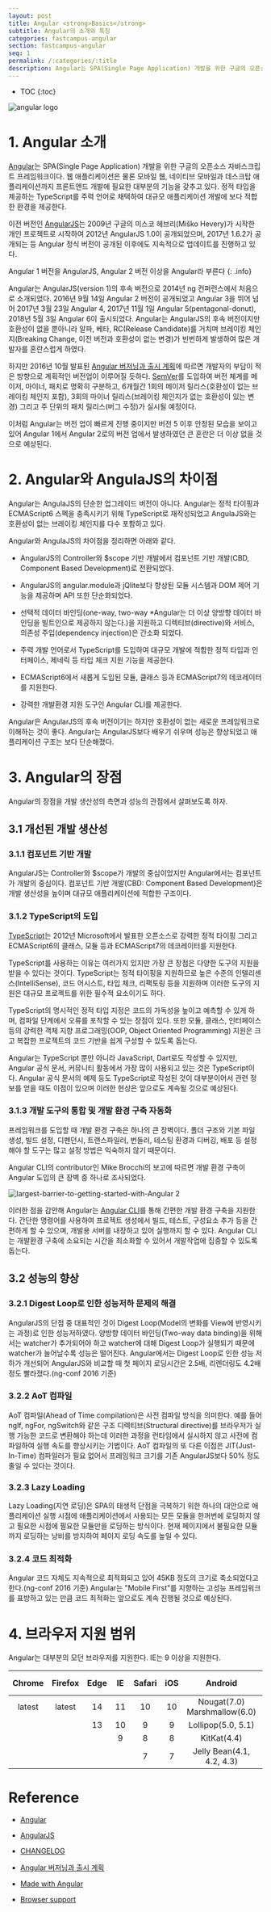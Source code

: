 ```yaml
---
layout: post
title: Angular <strong>Basics</strong>
subtitle: Angular의 소개와 특징
categories: fastcampus-angular
section: fastcampus-angular
seq: 1
permalink: /:categories/:title
description: Angular는 SPA(Single Page Application) 개발을 위한 구글의 오픈소스 자바스크립트 프레임워크이다. 웹뿐만 아니라 모바일 웹, 네이티브 모바일과 데스크탑 애플리케이션까지 프론트엔드 개발에 필요한 대부분의 기능을 갖추고 있다. 정적 타입을 제공하는 TypeScript를 주력 언어로 채택하여 대규모 애플리케이션 개발에 보다 적합한 환경을 제공한다.
---
```


* TOC
{:toc}

![angular logo](/img/angular-logo.png)

# 1. Angular 소개

[Angular](https://angular.io/)는 SPA(Single Page Application) 개발을 위한 구글의 오픈소스 자바스크립트 프레임워크이다. 웹 애플리케이션은 물론 모바일 웹, 네이티브 모바일과 데스크탑 애플리케이션까지 프론트엔드 개발에 필요한 대부분의 기능을 갖추고 있다. 정적 타입을 제공하는 TypeScript를 주력 언어로 채택하여 대규모 애플리케이션 개발에 보다 적합한 환경을 제공한다.

이전 버전인 [AngularJS](https://angularjs.org/)는 2009년 구글의 미스코 헤브리(Miško Hevery)가 시작한 개인 프로젝트로 시작하여 2012년 AngularJS 1.0이 공개되었으며, 2017년 1.6.2가 공개되는 등 Angular 정식 버전이 공개된 이후에도 지속적으로 업데이트를 진행하고 있다.

Angular 1 버전을 AngularJS, Angular 2 버전 이상을 Angular라 부른다
{: .info}

Angular는 AngularJS(version 1)의 후속 버전으로 2014년 ng 컨퍼런스에서 처음으로 소개되었다. 2016년 9월 14일 Angular 2 버전이 공개되었고 Angular 3을 뛰어 넘어 2017년 3월 23일 Angular 4, 2017년 11월 1일 Angular 5(pentagonal-donut), 2018년 5월 3일 Angular 6이 출시되었다. Angular는 AngularJS의 후속 버전이지만 호환성이 없을 뿐아니라 알파, 베타, RC(Release Candidate)를 거치며 브레이킹 체인지(Breaking Change, 이전 버전과 호환성이 없는 변경)가 빈번하게 발생하여 많은 개발자를 혼란스럽게 하였다.

하지만 2016년 10월 발표된 [Angular 버저닝과 출시 계획](http://angularjs.blogspot.kr/2016/10/versioning-and-releasing-angular.html)에 따르면 개발자의 부담이 적은 방향으로 계획적인 버전업이 이루어질 듯하다. [SemVer](http://semver.org/lang/ko/)를 도입하여 버전 체계를 메이저, 마이너, 패치로 명확히 구분하고, 6개월간 1회의 메이저 릴리스(호환성이 없는 브레이킹 체인지 포함), 3회의 마이너 릴리스(브레이킹 체인지가 없는 호환성이 있는 변경) 그리고 주 단위의 패치 릴리스(버그 수정)가 실시될 예정이다.

이처럼 Angular는 버전 업이 빠르게 진행 중이지만 버전 5 이후 안정된 모습을 보이고 있어 Angular 1에서 Angular 2로의 버전 업에서 발생하였던 큰 혼란은 더 이상 없을 것으로 예상된다.

# 2. Angular와 AngulaJS의 차이점

Angular는 AngulaJS의 단순한 업그레이드 버전이 아니다. Angular는 정적 타이핑과 ECMAScript6 스펙을 충족시키기 위해 TypeScript로 재작성되었고 AngulaJS와는 호환성이 없는 브레이킹 체인지를 다수 포함하고 있다.

Angular와 AngulaJS의 차이점을 정리하면 아래와 같다.

- AngularJS의 Controller와 $scope 기반 개발에서 컴포넌트 기반 개발(CBD, Component Based Development)로 전환되었다.

- AngularJS의 angular.module과 jQlite보다 향상된 모듈 시스템과 DOM 제어 기능을 제공하며 API 또한 단순화되었다.

- 선택적 데이터 바인딩(one-way, two-way *Angular는 더 이상 양방향 데이터 바인딩을 빌트인으로 제공하지 않는다.)을 지원하고 디렉티브(directive)와 서비스, 의존성 주입(dependency injection)은 간소화 되었다.

- 주력 개발 언어로서 TypeScript를 도입하여 대규모 개발에 적합한 정적 타입과 인터페이스, 제네릭 등 타입 체크 지원 기능을 제공한다.

- ECMAScript6에서 새롭게 도입된 모듈, 클래스 등과 ECMAScript7의 데코레이터를 지원한다.

- 강력한 개발환경 지원 도구인 Angular CLI를 제공한다.

Angular은 AngularJS의 후속 버전이기는 하지만 호환성이 없는 새로운 프레임워크로 이해하는 것이 좋다. Angular는 AngularJS보다 배우기 쉬우며 성능은 향상되었고 애플리케이션 구조는 보다 단순해졌다.

# 3. Angular의 장점

Angular의 장점을 개발 생산성의 측면과 성능의 관점에서 살펴보도록 하자.

## 3.1 개선된 개발 생산성

### 3.1.1 컴포넌트 기반 개발

AngularJS는 Controller와 $scope가 개발의 중심이었지만 Angular에서는 컴포넌트가 개발의 중심이다. 컴포넌트 기반 개발(CBD: Component Based Development)은 개발 생산성을 높이며 대규모 애플리케이션에 적합한 구조이다.

### 3.1.2 TypeScript의 도입

[TypeScript](./typescript-introduction)는 2012년 Microsoft에서 발표한 오픈소스로 강력한 정적 타이핑 그리고 ECMAScript6의 클래스, 모듈 등과 ECMAScript7의 데코레이터를 지원한다.

TypeScript를 사용하는 이유는 여러가지 있지만 가장 큰 장점은 다양한 도구의 지원을 받을 수 있다는 것이다. TypeScript는 정적 타이핑을 지원하므로 높은 수준의 인텔리센스(IntelliSense), 코드 어시스트, 타입 체크, 리팩토링 등을 지원하며 이러한 도구의 지원은 대규모 프로젝트를 위한 필수적 요소이기도 하다.

TypeScript의 명시적인 정적 타입 지정은 코드의 가독성을 높이고 예측할 수 있게 하며, 컴파일 단계에서 오류를 포착할 수 있는 장점이 있다. 또한 모듈, 클래스, 인터페이스 등의 강력한 객체 지향 프로그래밍(OOP, Object Oriented Programming) 지원은 크고 복잡한 프로젝트의 코드 기반을 쉽게 구성할 수 있도록 돕는다.

Angular는 TypeScript 뿐만 아니라 JavaScript, Dart로도 작성할 수 있지만, Angular 공식 문서, 커뮤니티 활동에서 가장 많이 사용되고 있는 것은 TypeScript이다. Angular 공식 문서의 예제 등도 TypeScript로 작성된 것이 대부분이어서 관련 정보를 얻을 때도 이점이 있으며 이러한 현상은 앞으로도 계속될 것으로 예상된다.

### 3.1.3 개발 도구의 통합 및 개발 환경 구축 자동화

프레임워크를 도입할 때 개발 환경 구축은 하나의 큰 장벽이다. 폴더 구조와 기본 파일 생성, 빌드 설정, 디펜던시, 트랜스파일러, 번들러, 테스팅 환경과 디버깅, 배포 등 설정해야 할 도구는 많고 설정 방법은 익숙하지 않기 때문이다.

Angular CLI의 contributor인 Mike Brocchi‏의 보고에 따르면 개발 환경 구축이 Angular 도입의 큰 장벽 중 하나로 조사되었다.

![largest-barrier-to-getting-started-with-Angular 2](img/largest-barrier-to-getting-started-with-Angular2.png)

이러한 점을 감안해 Angular는 [Angular CLI](https://cli.angular.io/)를 통해 간편한 개발 환경 구축을 지원한다. 간단한 명령어를 사용하여 프로젝트 생성에서 빌드, 테스트, 구성요소 추가 등을 간편하게 할 수 있으며, 개발용 서버를 내장하고 있어 실행까지 할 수 있다. Angular CLI는 개발환경 구축에 소요되는 시간을 최소화할 수 있어서 개발작업에 집중할 수 있도록 돕는다.

## 3.2 성능의 향상

### 3.2.1 Digest Loop로 인한 성능저하 문제의 해결

AngularJS의 단점 중 대표적인 것이 Digest Loop(Model의 변화를 View에 반영시키는 과정)로 인한 성능저하였다. 양방향 데이터 바인딩(Two-way data binding)을 위해서는 watcher가 추가되어야 하고 watcher에 대해 Digest Loop가 실행되기 때문에 watcher가 늘어날수록 성능은 떨어진다. Angular에서는 Digest Loop로 인한 성능 저하가 개선되어 AngularJS와 비교할 때 첫 페이지 로딩시간은 2.5배, 리렌더링도 4.2배 정도 빨라졌다.(ng-conf 2016 기준)

### 3.2.2 AoT 컴파일

AoT 컴파일(Ahead of Time compilation)은 사전 컴파일 방식을 의미한다. 예를 들어 ngIf, ngFor, ngSwitch와 같은 구조 디렉티브(Structural directive)를 브라우저가 실행 가능한 코드로 변환해야 하는데 이러한 과정을 런타임에서 실시하지 않고 사전에 컴파일하여 실행 속도를 향상시키는 기법이다. AoT 컴파일의 또 다른 이점은 JIT(Just-In-Time) 컴파일러가 필요 없어서 프레임워크 크기를 기존 AngularJS보다 50% 정도 줄일 수 있다는 것이다.

### 3.2.3 Lazy Loading

Lazy Loading(지연 로딩)은 SPA의 태생적 단점을 극복하기 위한 하나의 대안으로 애플리케이션 실행 시점에 애플리케이션에서 사용되는 모든 모듈을 한꺼번에 로딩하지 않고 필요한 시점에 필요한 모듈만을 로딩하는 방식이다. 현재 페이지에서 불필요한 모듈까지 로딩하는 낭비를 방지하여 페이지 로딩 속도를 높일 수 있다.

### 3.2.4 코드 최적화

Angular 코드 자체도 지속적으로 최적화되고 있어 45KB 정도의 크기로 축소되었다고 한다.(ng-conf 2016 기준) Angular는 "Mobile First"를 지향하는 고성능 프레임워크를 표방하고 있는 만큼 코드 최적화는 앞으로도 계속 진행될 것으로 예상된다.

# 4. 브라우저 지원 범위

Angular는 대부분의 모던 브라우저를 지원한다. IE는 9 이상을 지원한다.

| Chrome | Firefox | Edge  | IE   | Safari | iOS   | Android                      |IE Mobile |
|:------:|:-------:|:-----:|:----:|:------:|:-----:|:----------------------------:|:--------:|
| latest | latest  | 14    | 11   | 10     | 10    | Nougat(7.0) Marshmallow(6.0) | 11       |
|        |         | 13    | 10   | 9      | 9     | Lollipop(5.0, 5.1)           |          |
|        |         |       | 9    | 8      | 8     | KitKat(4.4)                  |          |
|        |         |       |      | 7      | 7     | Jelly Bean(4.1, 4.2, 4.3)    |          |

# Reference

* [Angular](https://angular.io/)

* [AngularJS](https://angularjs.org/)

* [CHANGELOG](https://github.com/angular/angular/blob/master/CHANGELOG.md)

* [Angular 버저닝과 출시 계획](http://angularjs.blogspot.kr/2016/10/versioning-and-releasing-angular.html)

* [Made with Angular](https://www.madewithangular.com/#/categories/google)

* [Browser support](https://angular.io/guide/browser-support)

